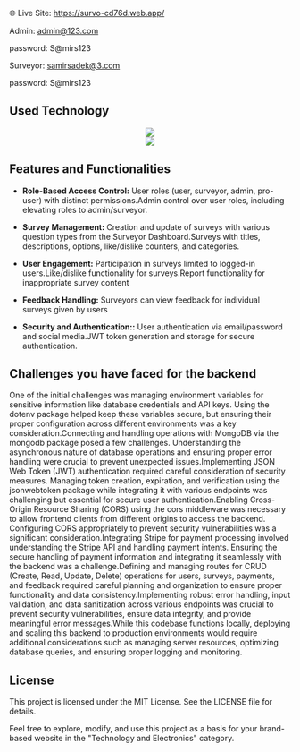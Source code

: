 






🌐 Live Site: https://survo-cd76d.web.app/

Admin: admin@123.com

password: S@mirs123

Surveyor: samirsadek@3.com

password: S@mirs123

## Used Technology
<div align="center">
    <img src="https://skillicons.dev/icons?i=react,html,css,vscode,github,tailwind,git" /><br>
    <img src="https://skillicons.dev/icons?i=nodejs,javascript,express,firebase,mongodb,jwt" /><br>
</div>

## Features and Functionalities

* **Role-Based Access Control:** User roles (user, surveyor, admin, pro-user) with distinct permissions.Admin control over user roles, including elevating roles to admin/surveyor.

* **Survey Management:** Creation and update of surveys with various question types from the Surveyor Dashboard.Surveys with titles, descriptions, options, like/dislike counters, and categories.

* **User Engagement:** Participation in surveys limited to logged-in users.Like/dislike functionality for surveys.Report functionality for inappropriate survey content

* **Feedback Handling:** Surveyors can view feedback for individual surveys given by users 

* **Security and Authentication::** User authentication via email/password and social media.JWT token generation and storage for secure authentication.



##  Challenges you have faced for the backend

One of the initial challenges was managing environment variables for sensitive information like database credentials and API keys. Using the dotenv package helped keep these variables secure, but ensuring their proper configuration across different environments  was a key consideration.Connecting and handling operations with MongoDB via the mongodb package posed a few challenges. Understanding the asynchronous nature of database operations and ensuring proper error handling were crucial to prevent unexpected issues.Implementing JSON Web Token (JWT) authentication required careful consideration of security measures. Managing token creation, expiration, and verification using the jsonwebtoken package while integrating it with various endpoints was challenging but essential for secure user authentication.Enabling Cross-Origin Resource Sharing (CORS) using the cors middleware was necessary to allow frontend clients from different origins to access the backend. Configuring CORS appropriately to prevent security vulnerabilities was a significant consideration.Integrating Stripe for payment processing involved understanding the Stripe API and handling payment intents. Ensuring the secure handling of payment information and integrating it seamlessly with the backend was a challenge.Defining and managing routes for CRUD (Create, Read, Update, Delete) operations for users, surveys, payments, and feedback required careful planning and organization to ensure proper functionality and data consistency.Implementing robust error handling, input validation, and data sanitization across various endpoints was crucial to prevent security vulnerabilities, ensure data integrity, and provide meaningful error messages.While this codebase functions locally, deploying and scaling this backend to production environments would require additional considerations such as managing server resources, optimizing database queries, and ensuring proper logging and monitoring.
## License

This project is licensed under the MIT License. See the LICENSE file for details.

Feel free to explore, modify, and use this project as a basis for your brand-based website in the "Technology and Electronics" category.
